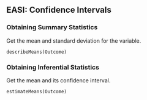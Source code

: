 
## EASI: Confidence Intervals

### Obtaining Summary Statistics

Get the mean and standard deviation for the variable.

```{r}
describeMeans(Outcome)
```

### Obtaining Inferential Statistics

Get the mean and its confidence interval.

```{r}
estimateMeans(Outcome)
```
